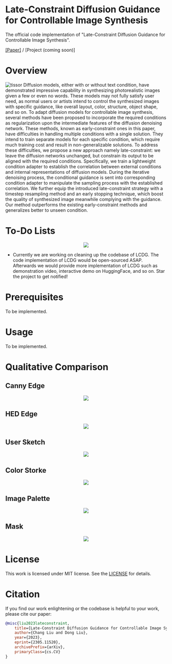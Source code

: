 # Late-Constraint Diffusion Guidance for Controllable Image Synthesis
The official code implementation of "Late-Constraint Diffusion Guidance for Controllable Image Synthesis".

[[Paper]](https://arxiv.org/abs/2305.11520) / [Project (coming soon)]

# Overview
![tissor](github_materials/tissor.jpg)
Diffusion models, either with or without text condition, have demonstrated impressive capability in synthesizing photorealistic images given a few or even no words. These models may not fully satisfy user need, as normal users or artists intend to control the synthesized images with specific guidance, like overall layout, color, structure, object shape, and so on. To adapt diffusion models for controllable image synthesis, several methods have been proposed to incorporate the required conditions as regularization upon the intermediate features of the diffusion denoising network. These methods, known as early-constraint ones in this paper, have difficulties in handling multiple conditions with a single solution. They intend to train separate models for each specific condition, which require much training cost and result in non-generalizable solutions. To address these difficulties, we propose a new approach namely late-constraint: we leave the diffusion networks unchanged, but constrain its output to be aligned with the required conditions. Specifically, we train a lightweight condition adapter to establish the correlation between external conditions and internal representations of diffusion models. During the iterative denoising process, the conditional guidance is sent into corresponding condition adapter to manipulate the sampling process with the established correlation. We further equip the introduced late-constraint strategy with a timestep resampling method and an early stopping technique, which boost the quality of synthesized image meanwhile complying with the guidance. Our method outperforms the existing early-constraint methods and generalizes better to unseen condition.

# To-Do Lists
<div align="center">
<img src="github_materials/star.jpg">
</div>

- Currently we are working on cleaning up the codebase of LCDG. The code implementation of LCDG would be open-sourced ASAP. Afterwards we would provide more implementation of LCDG such as demonstration video, interactive demo on HuggingFace, and so on. Star the project to get notified!

# Prerequisites
To be implemented.

# Usage
To be implemented.

# Qualitative Comparison
## Canny Edge
<div align="center">
<img src="github_materials/canny_edge.jpg">
</div>

## HED Edge
<div align="center">
<img src="github_materials/hed_edge.jpg">
</div>

## User Sketch
<div align="center">
<img src="github_materials/user_sketch.jpg">
</div>

## Color Storke
<div align="center">
<img src="github_materials/color_stroke.jpg">
</div>

## Image Palette
<div align="center">
<img src="github_materials/image_palette.jpg">
</div>

## Mask
<div align="center">
<img src="github_materials/mask.jpg">
</div>

# License
This work is licensed under MIT license. See the [LICENSE](LICENSE) for details.

# Citation
If you find our work enlightening or the codebase is helpful to your work, please cite our paper:
```bibtex
@misc{liu2023lateconstraint,
    title={Late-Constraint Diffusion Guidance for Controllable Image Synthesis}, 
    author={Chang Liu and Dong Liu},
    year={2023},
    eprint={2305.11520},
    archivePrefix={arXiv},
    primaryClass={cs.CV}
}
```
